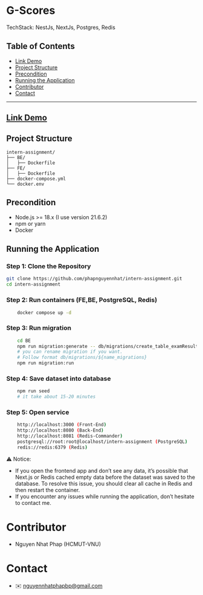 # G-Scores

TechStack: NestJs, NextJs, Postgres, Redis


## Table of Contents
- [Link Demo](#link-demo)
- [Project Structure](#project-structure)
- [Precondition](#precondition)
- [Running the Application](#running-the-application)
- [Contributor](#contributor)
- [Contact](#contact)
---

## [Link Demo](https://intern-assignment-cyan.vercel.app/report)
    

## Project Structure
    intern-assignment/
    ├── BE/
    │   ├── Dockerfile
    ├── FE/
    │   ├── Dockerfile
    ├── docker-compose.yml
    └── docker.env

## Precondition

- Node.js >= 18.x (I use version 21.6.2)
- npm or yarn
- Docker 

## Running the Application

### Step 1: Clone the Repository

```bash
git clone https://github.com/phapnguyennhat/intern-assignment.git
cd intern-assignment
```


### Step 2: Run containers (FE,BE, PostgreSQL, Redis)
```bash
    docker compose up -d
```
### Step 3: Run migration
```bash
    cd BE
    npm run migration:generate -- db/migrations/create_table_examResult
    # you can rename migration if you want. 
    # Follow format db/migrations/${name_migrations}
    npm run migration:run
```
### Step 4: Save dataset into database
```bash
    npm run seed
    # it take about 15-20 minutes
```
###  Step 5: Open service
``` bash
    http://localhost:3000 (Front-End)
    http://localhost:8080 (Back-End)
    http://localhost:8081 (Redis-Commander)
    postgresql://root:root@localhost/intern-assignment (PostgreSQL)
    redis://redis:6379 (Redis)
```

⚠️ Notice: 
- If you open the frontend app and don’t see any data, it’s possible that Next.js or Redis cached empty data before the dataset was saved to the database. To resolve this issue, you should clear all cache in Redis and then restart the container.
- If you encounter any issues while running the application, don’t hesitate to contact me.


# Contributor
- Nguyen Nhat Phap (HCMUT-VNU)

# Contact 
- ✉️ nguyennhatphapbp@gmail.com



